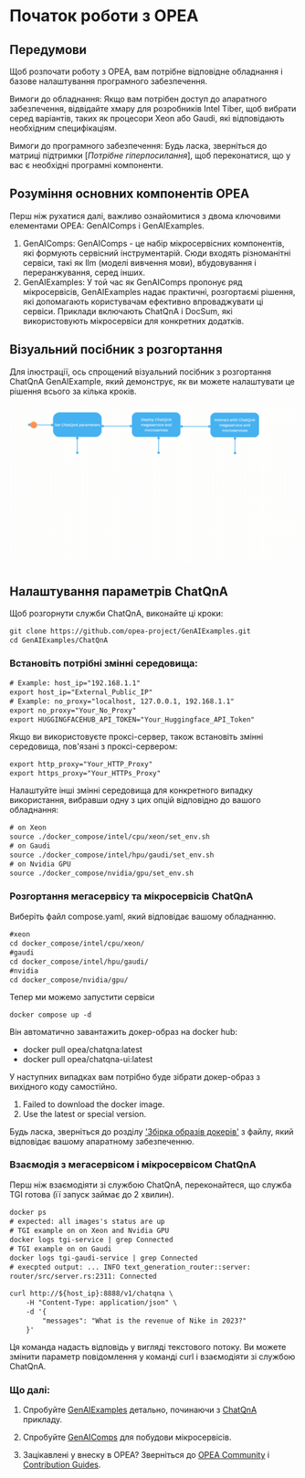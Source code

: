 # Початок роботи з OPEA

## Передумови

Щоб розпочати роботу з OPEA, вам потрібне відповідне обладнання і базове налаштування програмного забезпечення.

Вимоги до обладнання: Якщо вам потрібен доступ до апаратного забезпечення, відвідайте хмару для розробників Intel Tiber, щоб вибрати серед варіантів, таких як процесори Xeon або Gaudi, які відповідають необхідним специфікаціям.

Вимоги до програмного забезпечення: Будь ласка, зверніться до матриці підтримки [*Потрібне гіперпосилання*], щоб переконатися, що у вас є необхідні програмні компоненти.

## Розуміння основних компонентів OPEA

Перш ніж рухатися далі, важливо ознайомитися з двома ключовими елементами OPEA: GenAIComps і GenAIExamples.
1.	GenAIComps: GenAIComps - це набір мікросервісних компонентів, які формують сервісний інструментарій. Сюди входять різноманітні сервіси, такі як llm (моделі вивчення мови), вбудовування і переранжування, серед інших.
2.	GenAIExamples: У той час як GenAIComps пропонує ряд мікросервісів, GenAIExamples надає практичні, розгортаємі рішення, які допомагають користувачам ефективно впроваджувати ці сервіси. Приклади включають ChatQnA і DocSum, які використовують мікросервіси для конкретних додатків. 

## Візуальний посібник з розгортання
Для ілюстрації, ось спрощений візуальний посібник з розгортання ChatQnA GenAIExample, який демонструє, як ви можете налаштувати це рішення всього за кілька кроків. 

![Getting started with OPEA](assets/getting_started.gif)

## Налаштування параметрів ChatQnA
Щоб розгорнути служби ChatQnA, виконайте ці кроки:

```
git clone https://github.com/opea-project/GenAIExamples.git
cd GenAIExamples/ChatQnA
```

### Встановіть потрібні змінні середовища:
```
# Example: host_ip="192.168.1.1"
export host_ip="External_Public_IP"
# Example: no_proxy="localhost, 127.0.0.1, 192.168.1.1"
export no_proxy="Your_No_Proxy"
export HUGGINGFACEHUB_API_TOKEN="Your_Huggingface_API_Token"
```

Якщо ви використовуєте проксі-сервер, також встановіть змінні середовища, пов'язані з проксі-сервером:
```
export http_proxy="Your_HTTP_Proxy"
export https_proxy="Your_HTTPs_Proxy"
```

Налаштуйте інші змінні середовища для конкретного випадку використання, вибравши одну з цих опцій відповідно до вашого обладнання:

```
# on Xeon
source ./docker_compose/intel/cpu/xeon/set_env.sh
# on Gaudi
source ./docker_compose/intel/hpu/gaudi/set_env.sh
# on Nvidia GPU
source ./docker_compose/nvidia/gpu/set_env.sh
```

### Розгортання мегасервісу та мікросервісів ChatQnA
Виберіть файл compose.yaml, який відповідає вашому обладнанню.
```
#xeon
cd docker_compose/intel/cpu/xeon/
#gaudi
cd docker_compose/intel/hpu/gaudi/
#nvidia
cd docker_compose/nvidia/gpu/
```
Тепер ми можемо запустити сервіси
```
docker compose up -d
```
Він автоматично завантажить докер-образ на docker hub:
- docker pull opea/chatqna:latest
- docker pull opea/chatqna-ui:latest

У наступних випадках вам потрібно буде зібрати докер-образ з вихідного коду самостійно.

1. Failed to download the docker image.
2. Use the latest or special version.

Будь ласка, зверніться до розділу ['Збірка образів докерів'](/examples/ChatQnA/deploy) з файлу, який відповідає вашому апаратному забезпеченню.

### Взаємодія з мегасервісом і мікросервісом ChatQnA
Перш ніж взаємодіяти зі службою ChatQnA, переконайтеся, що служба TGI готова (її запуск займає до 2 хвилин).
```
docker ps
# expected: all images's status are up
# TGI example on on Xeon and Nvidia GPU
docker logs tgi-service | grep Connected
# TGI example on on Gaudi
docker logs tgi-gaudi-service | grep Connected
# execpted output: ... INFO text_generation_router::server: router/src/server.rs:2311: Connected
```
```
curl http://${host_ip}:8888/v1/chatqna \
    -H "Content-Type: application/json" \
    -d '{
        "messages": "What is the revenue of Nike in 2023?"
    }'
```
Ця команда надасть відповідь у вигляді текстового потоку. Ви можете змінити параметр повідомлення у команді curl і взаємодіяти зі службою ChatQnA.

### Що далі:

1. Спробуйте  [GenAIExamples](/examples/index.rst) детально, починаючи з [ChatQnA](/examples/ChatQnA/ChatQnA_Guide.rst) прикладу.
 
2. Спробуйте [GenAIComps](/microservices/index.rst) для побудови мікросервісів.
 
3. Зацікавлені у внеску в OPEA? Зверніться до [OPEA Community](/community/index.rst) і [Contribution Guides](/community/index.rst#contributing-guides).
 

